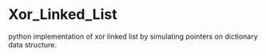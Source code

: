 # Xor_Linked_List
python implementation of xor linked list by simulating pointers on dictionary data structure.
